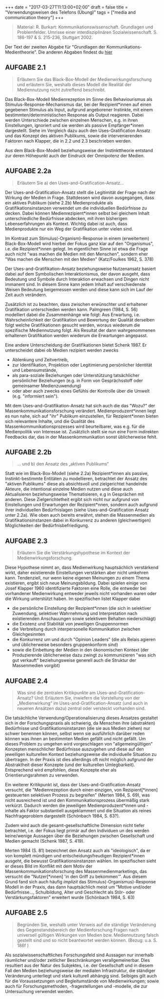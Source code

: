 +++
date = "2017-03-27T11:13:00+02:00"
draft = false
title = "Verwendungsweisen des Telefons (Übung)"
tags = ["media and communication theory"]
+++

<!--
<img src="/media/telephone/Adolphe_Bitard_-_Téléphone.jpg" class="figure"> 
-->

> Material: R. Burkart: Kommunikationswissenschaft. Grundlagen und Problemfelder. Umrisse einer interdisziplinären Sozialwissenschaft. S. 186-197 & S. 215-236, Stuttgart 2002.

<!--more-->

Der Text der zweiten Abgabe für "Grundlagen der Kommunikations- Medientheorie". Die anderen Abgaben findest du [hier](./tags/media-and-communication-theory/)

## AUFGABE 2.1

> Erläutern Sie das Black-Box-Modell der Medienwirkungsforschung und erläutern Sie, weshalb dieses Modell die Realität der Mediennutzung nicht zutreffend beschreibt.

Das Black-Box-Modell Medienrezeption im Sinne des Behaviourismus als Stimulus-Response-Mechanismus dar, bei der Rezipient\*innen auf einen gegebenen Stimulus als Input, aufgrund angeborener Instinkte, mit einem bestimmten/deterministischen Response als Output reagieren. Dabei werden Unterschiede zwischen einzelnen Menschen, e.g. in ihren Einstellungen, ignoriert und sie werden als passive Empfänger\*innen dargestellt. Siehe im Vergleich dazu auch den Uses-Gratification Ansatz und das Konzept des aktiven Publikums, sowie die intervenierenden Faktoren nach Klapper, die in 2.2 und 2.3 beschrieben werden.

Aus dem Black-Box-Modell beziehungsweise der Instinkttheorie entstand zur deren Höhepunkt auch der Eindruck der Omnipotenz der Medien. 

## AUFGABE 2.2a

> Erläutern Sie a) den Uses-and-Gratification-Ansatz... 

Der Uses-and-Gratification-Ansatz stellt die Legitimität der Frage nach der Wirkung der Medien in Frage. Stattdessen wird davon ausgegangen, dass ein aktives Publikum (siehe 2.2b) Medienprodukte als Gratifikationsinstanzen verwendet um die individuellen Bedürfnisse zu decken. Dabei können Medienrezipient\*innen selbst bei gleichem Inhalt unterschiedliche Bedürfnisse abdecken, mit ihren bisherigen Lebenserfahrungen als Kontext. Wichtig dabei ist auch, dass Medienprodukte nur ein Weg der Gratifikation unter vielen sind. 

Im Kontrast zum Stimulus(-Organism)-Response in einem (erweitertem) Black-Box-Modell wird hierbei der Fokus ganz klar auf den "Organismus", i.e. die Rezipient\*innen gelegt. Im eigentlichen Sinne ist etwa die Frage auch nicht "was machen die Medien mit den Menschen", sondern eher "Was machen die Menschen mit den Medien" (Katz/Foulkes 1962, S. 378)

Der Uses-and-Gratifikation-Ansatz beziehungsweise Nutzenansatz basiert dabei auf dem Symbolischen Interaktionismus, der davon ausgeht, dass Bedeutung und Symbole durch Interaktion erwachsen und Dingen nicht immanent sind. In diesem Sinne kann jedem Inhalt auf verschiedenste Weisen Bedeutung beigemessen werden und diese kann sich im Lauf der Zeit auch verändern.

Zusätzlich ist zu beachten, dass zwischen erwünschter und erhaltener Gratifikation unterschieden werden kann. Palmgreen (1984, S. 56) modelliert dabei die Zusammenhänge wie folgt: Aus Erwartung, i.e. Wahrscheinlichkeit der Gratifikation und Bewertung der Qualität derselben folgt welche Gratifikationen gesucht werden, woraus wiederum die spezifische Mediennutzung folgt. Als Resultat der dann wahrgenommenen erhaltenen Gratifikation werden wiederum die Erwartungen angepasst.

Eine andere Unterscheidung der Gratifikationen bietet Schenk 1987. Er unterscheidet dabei ob Medien rezipiert werden zwecks 

* Ablenkung und Zeitvertreib,
* zur Identifikation, Projektion oder Legitimierung persönlicher Identität und Lebensumstände,
* als para-soziale Beziehungen oder Unterstützung tatsächlicher persönlicher Beziehungen (e.g. in Form von Gesprächsstoff oder gemeinsamer Medienzuwendung)
* oder aber auch zwecks eines Gefühls der Kontrolle über die Umwelt (e.g. "informiert sein").

Mit dem Uses-and-Gratifikation-Ansatz hat sich auch die das "Wozu?" der Massenkommunikationsforschung verändert. Medienproduzent\*innen liegt es nun nahe, sich auf "ihr" Publikum einzustellen, für Rezipient\*innen bieten sich relevantere Inhalte, und die Qualität des Massenkommunikationsprozesses wird beurteilbarer, was e.g. für die Medienpolitik von Interesse ist. Zusätzlich stellt sie nun eine Form indirekten Feedbacks dar, das in der Massenkommunikation sonst üblicherweise
fehlt.

## AUFGABE 2.2b

> ... und b) den Ansatz des „aktiven Publikums“

Statt wie im Black-Box-Modell (siehe 2.2a) Rezipient\*innen als passive, Instinkt-bestimmte Entitäten zu modellieren, betrachtet der Ansatz des "aktiven Publikums" diese als absichtsvoll und zielgerichtet handelnde Akteure, die intentional einzelne Medien nutzen und diese auch Aktualisieren beziehungsweise Thematisieren, e.g in Gesprächen mit anderen. Diese Zielgerichtetheit ergibt sich nicht nur aufgrund von Einstellungen und Erwartungen der Rezipient\*nnen, sondern auch
aufgrund ihrer individuellen Bedürfnislagen (siehe Uses-and-Gratification Ansatz unter 2.2a). Wie oben auch bereits erwähnt, stehen die Massenmedien als Gratifikationsinstanzen dabei in Konkurrenz zu anderen (gleichwertigen) Möglichkeiten der Bedürfnisbefriedigung. 


## AUFGABE 2.3

> Erläutern Sie die Verstärkungshypothese im Kontext der Medienwirkungsforschung.

Diese Hypothese nimmt an, dass Medienwirkung hauptsächlich verstärkend wirkt, daher existierende Einstellungen verstärken aber nicht umkehren kann. Tendenziell, nur wenn keine eigenen Meinungen zu einem Thema existieren, ergibt sich neue Meinungsbildung. Dabei spielen einige von Josef Klapper 1960 identifizierte Faktoren eine Rolle, die entweder bei vorhandener Medienwirkung entweder jeweils nicht vorhanden waren oder die Wirkung unterstützt haben. Im spezifischen listet Klapper
dabei 

* die persönliche Einstellung der Rezipient\*innen (die sich in selektiver Zuwendung, selektiver Wahrnehmung und Interpretation nach existierenden Anschauungen sowie selektivem Behalten niederschlägt)
* die Existenz und Stabilität von jeweiligen Gruppennormen 
* die Verbreitung durch interpersonelle Kommunikation zwischen Gleichgesinnten
* die Konkurrenz um und durch "Opinion Leaders" (die als Relais agieren und üblicherweise besonders gruppenkonform sind)
* sowie die Einbettung der Medien in den ökonomischen Kontext (der Produzierende üblicherweise dazu zwingt zu kommunizieren "was sich gut verkauft" beziehungsweise generell auch die Struktur der Massenmedien vorgibt)


## AUFGABE 2.4

> Was sind die zentralen Kritikpunkte am Uses-and-Gratification-Ansatz? Und: Erläutern Sie, inwiefern die Vorstellung von der „Medienwirkung“ im Uses-and-Gratification-Ansatz (und auch in neueren Ansätzen dazu) zentral oder versteckt vorhanden sind.

Die tatsächliche Verwendung/Operationalisierung dieses Ansatzes gestaltet sich in der Forschungspraxis als schwierig, da Menschen ihre (abstrakten) Bedürfnisse und Gratifikationsinstanzen (die sie aus Medien ziehen) nur schwer benennen können, selbst wenn sie ausführlich darüber reden können was ihnen an bestimmten Medien gefällt und nicht gefällt. Um dieses Problem zu umgehen wird vorgeschlagen von "allgemeingültigen" Konzepten menschlicher Bedürfnisse auszugehen und diese auf
den jeweiligen kulturellen Kontext beziehungsweise die individuelle Situation zu übertragen. In der Praxis ist dies allerdings oft nicht möglich aufgrund der Abstraktheit dieser Konzepte (und der kulturellen Umlegbarkeit). Entsprechend wird empfohlen, diese Konzepte eher als Orientierungsrahmen zu verwenden.

Ein weiterer Kritikpunkt ist, dass der Uses-and-Gratification-Ansatz versucht, die "Medienrezeption durch einen einzigen, von Rezipient[\*innen] gesteuerten selektiven Prozess zu begreifen" (Merten 1984, S. 69), was nicht ausreichend ist und den Kommunikationsprozess übermäßig stark verkürzt. Dadurch werden die jeweiligen Medienproduzent\*innen und -inhalte als Faktor substantiell ausgeklammert und die Situation als reines Nachfrageproblem dargestellt (Schönbach 1984, S.
63?).

Zudem wird auch die gesamt-gesellschaftliche Dimension nicht tiefer betrachtet, i.e. der Fokus liegt primär auf den Individuen un des werden keine/wenige Aussagen über die Beziehungen zwischen Gesellschaft und Medien gemacht (Schenk 1987, S. 419).

Merten 1984 (S. 81) bezeichnet den Ansatz auch als "ideologisch", da er von komplett mündigen und entscheidungsfreudigen Rezipient\*innen ausgeht, die bewusst Gratifikationsinstanzen wählen. Im spezifischen sieht er dieses Bild im Konflikt mit dem Motiv der Massenkommunikationsforschung des Massenmedienmarketings, das versucht die "Nutzer[\*innen] 'in den Griff zu bekommen'". Aus diesem Grund fand sich auch häufig *implizit* das Stimulus(-Organismus)-Response Modell
in der Praxis, das dann hauptsächlich meist um "Motive und/oder Bedürfnisse..., Schulbildung, Alter und Geschlecht als Stör- oder Verstärkungsfaktoren" erweitert wurde (Schönbach 1984, S. 63)

## AUFGABE 2.5

> Begründen Sie, weshalb unter Verweis auf die ständige Veränderung des Gegenstandsbereich der Medienforschung Fragen nach universell gültigen Wirkungen von Medien bzw. Mediennutzung falsch gestellt sind und so nicht beantwortet werden können. (Bezug: u.a. S. 186f )

Als sozialwissenschaftliches Forschungsfeld sind Aussagen nur innerhalb räumlicher und/oder zeitlicher Beschränkungen verallgemeinerbar. Dies resultiert aus der Natur des Subjektes, i.e. der Gesellschaft und in diesem Fall den Medien beziehungsweise der medialen Infrastruktur, die ständiger Veränderung unterliegt und stark kulturell abhängig sind. Selbiges gilt auch für die Voraussetzungen und Begleitumstände von Medienwirkungen; sowie auch für Forschungsmethoden, -fragestellungen und -modelle, die zur Untersuchung verwendet werden.
